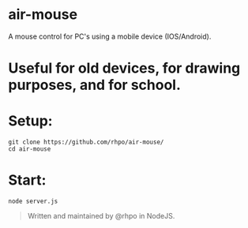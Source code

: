 # air-mouse
A mouse control for PC's using a mobile device (IOS/Android).

# **Useful for old devices, for drawing purposes, and for school.**

# Setup:
```shell
git clone https://github.com/rhpo/air-mouse/
cd air-mouse
```


# Start:
``node server.js``




> Written and maintained by @rhpo in NodeJS.
